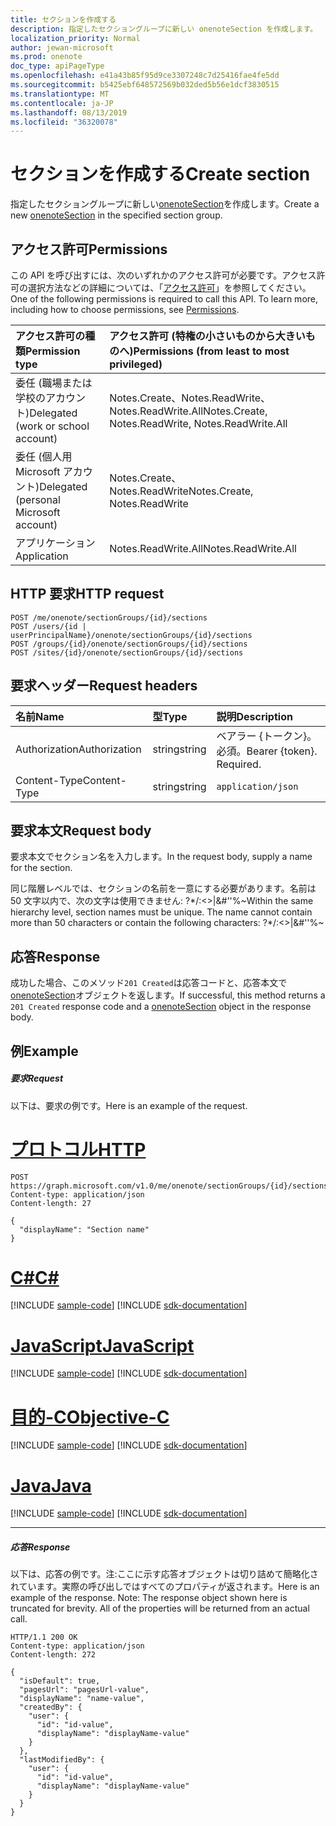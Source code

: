 ```yaml
---
title: セクションを作成する
description: 指定したセクショングループに新しい onenoteSection を作成します。
localization_priority: Normal
author: jewan-microsoft
ms.prod: onenote
doc_type: apiPageType
ms.openlocfilehash: e41a43b85f95d9ce3307248c7d25416fae4fe5dd
ms.sourcegitcommit: b5425ebf648572569b032ded5b56e1dcf3830515
ms.translationtype: MT
ms.contentlocale: ja-JP
ms.lasthandoff: 08/13/2019
ms.locfileid: "36320078"
---
```

# <a name="create-section"></a><span data-ttu-id="47661-103">セクションを作成する</span><span class="sxs-lookup"><span data-stu-id="47661-103">Create section</span></span>

<span data-ttu-id="47661-104">指定したセクショングループに新しい[onenoteSection](../resources/section.md)を作成します。</span><span class="sxs-lookup"><span data-stu-id="47661-104">Create a new [onenoteSection](../resources/section.md) in the specified section group.</span></span>
## <a name="permissions"></a><span data-ttu-id="47661-105">アクセス許可</span><span class="sxs-lookup"><span data-stu-id="47661-105">Permissions</span></span>
<span data-ttu-id="47661-p101">この API を呼び出すには、次のいずれかのアクセス許可が必要です。アクセス許可の選択方法などの詳細については、「[アクセス許可](/graph/permissions-reference)」を参照してください。</span><span class="sxs-lookup"><span data-stu-id="47661-p101">One of the following permissions is required to call this API. To learn more, including how to choose permissions, see [Permissions](/graph/permissions-reference).</span></span>

|<span data-ttu-id="47661-108">アクセス許可の種類</span><span class="sxs-lookup"><span data-stu-id="47661-108">Permission type</span></span>      | <span data-ttu-id="47661-109">アクセス許可 (特権の小さいものから大きいものへ)</span><span class="sxs-lookup"><span data-stu-id="47661-109">Permissions (from least to most privileged)</span></span>              |
|:--------------------|:---------------------------------------------------------|
|<span data-ttu-id="47661-110">委任 (職場または学校のアカウント)</span><span class="sxs-lookup"><span data-stu-id="47661-110">Delegated (work or school account)</span></span> | <span data-ttu-id="47661-111">Notes.Create、Notes.ReadWrite、Notes.ReadWrite.All</span><span class="sxs-lookup"><span data-stu-id="47661-111">Notes.Create, Notes.ReadWrite, Notes.ReadWrite.All</span></span>    |
|<span data-ttu-id="47661-112">委任 (個人用 Microsoft アカウント)</span><span class="sxs-lookup"><span data-stu-id="47661-112">Delegated (personal Microsoft account)</span></span> | <span data-ttu-id="47661-113">Notes.Create、Notes.ReadWrite</span><span class="sxs-lookup"><span data-stu-id="47661-113">Notes.Create, Notes.ReadWrite</span></span>    |
|<span data-ttu-id="47661-114">アプリケーション</span><span class="sxs-lookup"><span data-stu-id="47661-114">Application</span></span> | <span data-ttu-id="47661-115">Notes.ReadWrite.All</span><span class="sxs-lookup"><span data-stu-id="47661-115">Notes.ReadWrite.All</span></span> |

## <a name="http-request"></a><span data-ttu-id="47661-116">HTTP 要求</span><span class="sxs-lookup"><span data-stu-id="47661-116">HTTP request</span></span>
<!-- { "blockType": "ignored" } -->
```http
POST /me/onenote/sectionGroups/{id}/sections
POST /users/{id | userPrincipalName}/onenote/sectionGroups/{id}/sections
POST /groups/{id}/onenote/sectionGroups/{id}/sections
POST /sites/{id}/onenote/sectionGroups/{id}/sections
```
## <a name="request-headers"></a><span data-ttu-id="47661-117">要求ヘッダー</span><span class="sxs-lookup"><span data-stu-id="47661-117">Request headers</span></span>
| <span data-ttu-id="47661-118">名前</span><span class="sxs-lookup"><span data-stu-id="47661-118">Name</span></span>       | <span data-ttu-id="47661-119">型</span><span class="sxs-lookup"><span data-stu-id="47661-119">Type</span></span> | <span data-ttu-id="47661-120">説明</span><span class="sxs-lookup"><span data-stu-id="47661-120">Description</span></span>|
|:---------------|:--------|:----------|
| <span data-ttu-id="47661-121">Authorization</span><span class="sxs-lookup"><span data-stu-id="47661-121">Authorization</span></span>  | <span data-ttu-id="47661-122">string</span><span class="sxs-lookup"><span data-stu-id="47661-122">string</span></span>  | <span data-ttu-id="47661-p102">ベアラー {トークン}。必須。</span><span class="sxs-lookup"><span data-stu-id="47661-p102">Bearer {token}. Required.</span></span> |
| <span data-ttu-id="47661-125">Content-Type</span><span class="sxs-lookup"><span data-stu-id="47661-125">Content-Type</span></span> | <span data-ttu-id="47661-126">string</span><span class="sxs-lookup"><span data-stu-id="47661-126">string</span></span> | `application/json` |

## <a name="request-body"></a><span data-ttu-id="47661-127">要求本文</span><span class="sxs-lookup"><span data-stu-id="47661-127">Request body</span></span>
<span data-ttu-id="47661-128">要求本文でセクション名を入力します。</span><span class="sxs-lookup"><span data-stu-id="47661-128">In the request body, supply a name for the section.</span></span>

<span data-ttu-id="47661-p103">同じ階層レベルでは、セクションの名前を一意にする必要があります。名前は 50 文字以内で、次の文字は使用できません: ?\*\/:<>|&#''%~</span><span class="sxs-lookup"><span data-stu-id="47661-p103">Within the same hierarchy level, section names must be unique. The name cannot contain more than 50 characters or contain the following characters:  ?\*\/:<>|&#''%~</span></span>

## <a name="response"></a><span data-ttu-id="47661-131">応答</span><span class="sxs-lookup"><span data-stu-id="47661-131">Response</span></span>

<span data-ttu-id="47661-132">成功した場合、このメソッド`201 Created`は応答コードと、応答本文で[onenoteSection](../resources/section.md)オブジェクトを返します。</span><span class="sxs-lookup"><span data-stu-id="47661-132">If successful, this method returns a `201 Created` response code and a [onenoteSection](../resources/section.md) object in the response body.</span></span>

## <a name="example"></a><span data-ttu-id="47661-133">例</span><span class="sxs-lookup"><span data-stu-id="47661-133">Example</span></span>
##### <a name="request"></a><span data-ttu-id="47661-134">要求</span><span class="sxs-lookup"><span data-stu-id="47661-134">Request</span></span>
<span data-ttu-id="47661-135">以下は、要求の例です。</span><span class="sxs-lookup"><span data-stu-id="47661-135">Here is an example of the request.</span></span>

# <a name="httptabhttp"></a>[<span data-ttu-id="47661-136">プロトコル</span><span class="sxs-lookup"><span data-stu-id="47661-136">HTTP</span></span>](#tab/http)
<!-- {
  "blockType": "request",
  "name": "create_section_from_sectiongroup"
}-->
```http
POST https://graph.microsoft.com/v1.0/me/onenote/sectionGroups/{id}/sections
Content-type: application/json
Content-length: 27

{
  "displayName": "Section name"
}
```
# <a name="ctabcsharp"></a>[<span data-ttu-id="47661-137">C#</span><span class="sxs-lookup"><span data-stu-id="47661-137">C#</span></span>](#tab/csharp)
[!INCLUDE [sample-code](../includes/snippets/csharp/create-section-from-sectiongroup-csharp-snippets.md)]
[!INCLUDE [sdk-documentation](../includes/snippets/snippets-sdk-documentation-link.md)]

# <a name="javascripttabjavascript"></a>[<span data-ttu-id="47661-138">JavaScript</span><span class="sxs-lookup"><span data-stu-id="47661-138">JavaScript</span></span>](#tab/javascript)
[!INCLUDE [sample-code](../includes/snippets/javascript/create-section-from-sectiongroup-javascript-snippets.md)]
[!INCLUDE [sdk-documentation](../includes/snippets/snippets-sdk-documentation-link.md)]

# <a name="objective-ctabobjc"></a>[<span data-ttu-id="47661-139">目的-C</span><span class="sxs-lookup"><span data-stu-id="47661-139">Objective-C</span></span>](#tab/objc)
[!INCLUDE [sample-code](../includes/snippets/objc/create-section-from-sectiongroup-objc-snippets.md)]
[!INCLUDE [sdk-documentation](../includes/snippets/snippets-sdk-documentation-link.md)]

# <a name="javatabjava"></a>[<span data-ttu-id="47661-140">Java</span><span class="sxs-lookup"><span data-stu-id="47661-140">Java</span></span>](#tab/java)
[!INCLUDE [sample-code](../includes/snippets/java/create-section-from-sectiongroup-java-snippets.md)]
[!INCLUDE [sdk-documentation](../includes/snippets/snippets-sdk-documentation-link.md)]

---


##### <a name="response"></a><span data-ttu-id="47661-141">応答</span><span class="sxs-lookup"><span data-stu-id="47661-141">Response</span></span>
<span data-ttu-id="47661-p104">以下は、応答の例です。注:ここに示す応答オブジェクトは切り詰めて簡略化されています。実際の呼び出しではすべてのプロパティが返されます。</span><span class="sxs-lookup"><span data-stu-id="47661-p104">Here is an example of the response. Note: The response object shown here is truncated for brevity. All of the properties will be returned from an actual call.</span></span>
<!-- {
  "blockType": "response",
  "truncated": true,
  "@odata.type": "microsoft.graph.onenoteSection"
} -->
```http
HTTP/1.1 200 OK
Content-type: application/json
Content-length: 272

{
  "isDefault": true,
  "pagesUrl": "pagesUrl-value",
  "displayName": "name-value",  
  "createdBy": {
    "user": {
      "id": "id-value",
      "displayName": "displayName-value"
    }
  },
  "lastModifiedBy": {
    "user": {
      "id": "id-value",
      "displayName": "displayName-value"
    }
  }
}
```

<!-- uuid: 8fcb5dbc-d5aa-4681-8e31-b001d5168d79
2015-10-25 14:57:30 UTC -->
<!-- {
  "type": "#page.annotation",
  "description": "Create Section",
  "keywords": "",
  "section": "documentation",
  "tocPath": "",
  "suppressions": [
  ]
}-->
